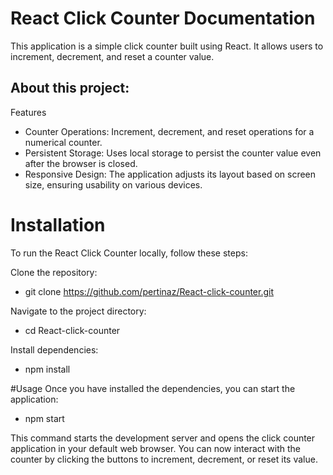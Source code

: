 # React Click Counter Documentation

This application is a simple click counter built using React. It allows users to increment, decrement, and reset a counter value.

## About this project:
Features

- Counter Operations: Increment, decrement, and reset operations for a numerical counter.
- Persistent Storage: Uses local storage to persist the counter value even after the browser is closed.
- Responsive Design: The application adjusts its layout based on screen size, ensuring usability on various devices.

# Installation
To run the React Click Counter locally, follow these steps:

Clone the repository:
- git clone https://github.com/pertinaz/React-click-counter.git

Navigate to the project directory:
- cd React-click-counter

Install dependencies:
- npm install

  
#Usage
Once you have installed the dependencies, you can start the application:
- npm start
  
This command starts the development server and opens the click counter application in your default web browser. You can now interact with the counter by clicking the buttons to increment, decrement, or reset its value.
